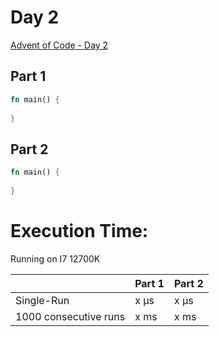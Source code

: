 # Day 2
[Advent of Code - Day 2](https://adventofcode.com/2022/day/2)

## Part 1


```rust
fn main() {
    
}

```

## Part 2
```rust
fn main() {
    
}

```

# Execution Time:
Running on I7 12700K 

|  | Part 1 | Part 2 |
|-|-|-|
|   Single-Run              |   x µs   |   x µs   |
|   1000 consecutive runs   |   x ms   |    x ms   |